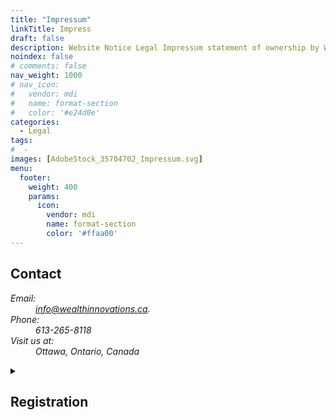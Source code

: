```yaml
---
title: "Impressum"
linkTitle: Impress
draft: false
description: Website Notice Legal Impressum statement of ownership by Wealth Innovations Inc OCN 2422036
noindex: false
# comments: false
nav_weight: 1000
# nav_icon:
#   vendor: mdi
#   name: format-section
#   color: '#e24d0e'
categories:
  - Legal 
tags:
#  - 
images: [AdobeStock_35704702_Impressum.svg]
menu:
  footer:
    weight: 400
    params:
      icon:
        vendor: mdi
        name: format-section
        color: '#ffaa00'
---
```

<main id="main" class="w3-content w3-padding-large w3-pale-yellow">
<section class="s12 m6 l4 w3-mobile w3-card-4 w3-pale-green">
<h2 class="w3-green">Contact</h2>
        
<address class="w3-padding-large">
<dl>
<dt>Email:</dt>
<dd> <a href="email:info@wealthinnovations.ca">info@wealthinnovations.ca</a>.</dd>
<dt>Phone:</dt>
<dd> 613-265-8118</dd>
<dt>Visit us at:</dt>
<dd>Ottawa, Ontario, Canada</dd>
</dl>
</address>  
</section>
    
<section class="s12 m8 l5 w3-mobile w3-card-4 w3-padding-large w3-pale-blue">
<details>
<summary>
<h2 class="w3-blue">Registration</h2>
</summary>
      
<dl>
<dt>Corporation Name: </dt>
<dd>WEALTH INNOVATIONS INC.</dd>
<dt>Business Number (BN):</dt>
<dd> 808954572</dd>
<dt>Ontario Corporation Number (OCN): </dt>
<dd>2422036</dd>
<dt>Incorporation Date:</dt>
<dd> June 09, 2014</dd>
<dt>Type:</dt>
<dd> Ontario Business Corporation</dd>
<dt>Status:</dt>
<dd> Active</dd>
<dt>Governing Jurisdiction:</dt>
<dd> Canada - Ontario</dd>
<dt>Registered or Head Office Address:</dt>
<dd> Ottawa, Ontario, Canada</dd>
</dl>
</details>
</section>
</main>

